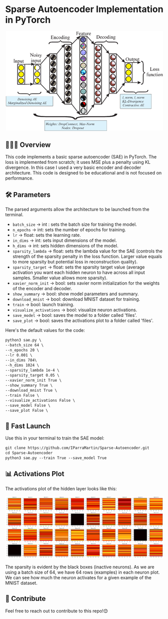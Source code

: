 # Sparse Autoencoder Implementation in PyTorch

<p align="center">
  <img src="static/header.png" width="500" title="header">
</p>

## 👨🏽‍💻 Overview
This code implements a basic sparse autoencoder (SAE) in PyTorch. The loss is implemented from scratch; it uses MSE plus a penalty using KL divergence. In this case I used a very basic encoder and decoder architecture. This code is designed to be educational and is not focused on performance.

## 🛠️ Parameters
The parsed arguments allow the architecture to be launched from the terminal.

- ```batch_size``` -> int : sets the batch size for training the model.
- ```n_epochs``` -> int: sets the number of epochs for training.
- ```lr``` -> float: sets the learning rate.
- ```in_dims``` -> int: sets input dimensions of the model.
- ```h_dims``` -> int: sets hidden dimensions of the model.
- ```sparsity_lambda``` -> float: sets the lambda value for the SAE (controls the strength of the sparsity penalty in the loss function. Larger value equals to more sparsity but potential loss in reconstruction quality).
- ```sparsity_target``` -> float: sets the sparsity target value (average activation you want each hidden neuron to have across all input samples. Smaller value allows more sparsity).
- ```xavier_norm_init``` -> bool: sets xavier norm initialization for the weights of the encoder and decoder.
- ```show_summary``` -> bool: show model parameters and summary.
- ```download_mnist``` -> bool: download MNIST dataset for training.
- ```train``` -> bool: launch training.
- ```visualize_activations``` -> bool: visualize neuron activations.
- ```save_model``` -> bool: saves the model to a folder called 'files'.
- ```save_plot``` -> bool: saves the activations plot to a folder called 'files'.

Here's the default values for the code:
```
python3 sae.py \
--batch_size 64 \
--n_epochs 20 \
--lr 0.001 \
--in_dims 784\
--h_dims 1024 \
--sparsity_lambda 1e-4 \
--sparsity_target 0.05 \
--xavier_norm_init True \
--show_summary True \
--download_mnist True \
--train False \
--visualize_activations False \
--save_model False \
--save_plot False \
```

## 🚀 Fast Launch
Use this in your terminal to train the SAE model:
```
git clone https://github.com/IParraMartin/Sparse-Autoencoder.git
cd Sparse-Autoencoder
python3 sae.py --train True --save_model True
```

## 📊 Activations Plot
The activations plot of the hidden layer looks like this:
<p align="center">
  <img src="static/activations.png" width="800" title="Plot">
</p>

The sparsity is evident by the black boxes (inactive neurons). As we are using a batch size of 64, we have 64 rows (examples) in each neuron plot. We can see how much the neuron activates for a given example of the MNIST dataset.

## 🤝 Contribute
Feel free to reach out to contribute to this repo!😊
